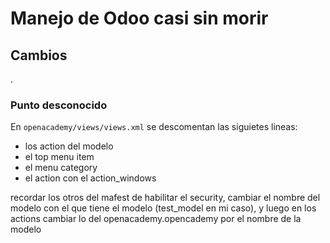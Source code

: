 # Manejo de Odoo casi sin morir

## Cambios 



.
### Punto desconocido

En `openacademy/views/views.xml` se descomentan las siguietes lineas:
- los action del modelo
- el top menu item
- el menu category
- el action con el action_windows

recordar los otros del mafest de habilitar el security, cambiar el nombre del modelo con el que tiene el modelo (test_model en mi caso), y luego en los actions cambiar lo del openacademy.opencademy por el nombre de la modelo


